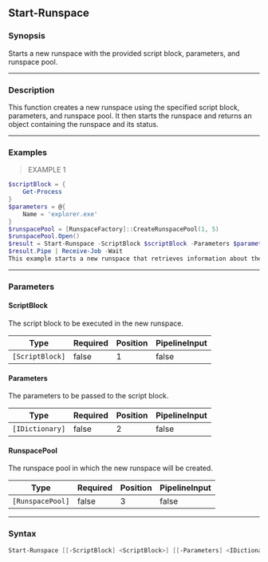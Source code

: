 Start-Runspace
--------------

### Synopsis
Starts a new runspace with the provided script block, parameters, and runspace pool.

---

### Description

This function creates a new runspace using the specified script block, parameters, and runspace pool. It then starts the runspace and returns an object containing the runspace and its status.

---

### Examples
> EXAMPLE 1

```PowerShell
$scriptBlock = {
    Get-Process
}
$parameters = @{
    Name = 'explorer.exe'
}
$runspacePool = [RunspaceFactory]::CreateRunspacePool(1, 5)
$runspacePool.Open()
$result = Start-Runspace -ScriptBlock $scriptBlock -Parameters $parameters -RunspacePool $runspacePool
$result.Pipe | Receive-Job -Wait
This example starts a new runspace that retrieves information about the 'explorer.exe' process.
```

---

### Parameters
#### **ScriptBlock**
The script block to be executed in the new runspace.

|Type           |Required|Position|PipelineInput|
|---------------|--------|--------|-------------|
|`[ScriptBlock]`|false   |1       |false        |

#### **Parameters**
The parameters to be passed to the script block.

|Type           |Required|Position|PipelineInput|
|---------------|--------|--------|-------------|
|`[IDictionary]`|false   |2       |false        |

#### **RunspacePool**
The runspace pool in which the new runspace will be created.

|Type            |Required|Position|PipelineInput|
|----------------|--------|--------|-------------|
|`[RunspacePool]`|false   |3       |false        |

---

### Syntax
```PowerShell
Start-Runspace [[-ScriptBlock] <ScriptBlock>] [[-Parameters] <IDictionary>] [[-RunspacePool] <RunspacePool>] [<CommonParameters>]
```
